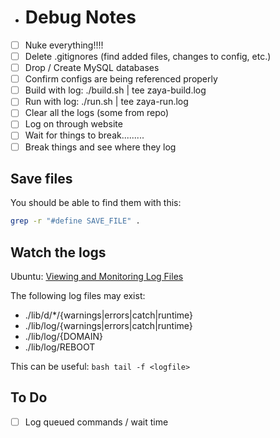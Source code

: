 - # Debug Notes
- [ ] Nuke everything!!!!
- [ ] Delete .gitignores (find added files, changes to config, etc.)
- [ ] Drop / Create MySQL databases
- [ ] Confirm configs are being referenced properly
- [ ] Build with log: ./build.sh | tee zaya-build.log
- [ ] Run with log: ./run.sh | tee zaya-run.log
- [ ] Clear all the logs (some from repo)
- [ ] Log on through website 
- [ ] Wait for things to break.........
- [ ] Break things and see where they log

## Save files
You should be able to find them with this:
```bash
grep -r "#define SAVE_FILE" .
```

## Watch the logs 
Ubuntu: [Viewing and Monitoring Log Files](https://ubuntu.com/tutorials/viewing-and-monitoring-log-files#2-log-files-locations)

The following log files may exist:
- ./lib/d/*/{warnings|errors|catch|runtime} 
- ./lib/log/{warnings|errors|catch|runtime}
- ./lib/log/{DOMAIN}
- ./lib/log/REBOOT

This can be useful:
``bash
tail -f <logfile>
``

## To Do
- [ ] Log queued commands / wait time

